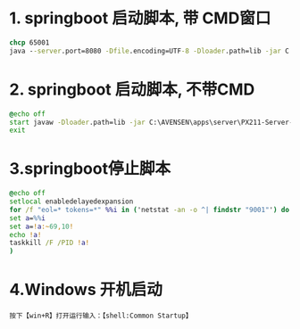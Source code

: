 # 1. springboot 启动脚本, 带 CMD窗口
```cmd
chcp 65001 
java --server.port=8080 -Dfile.encoding=UTF-8 -Dloader.path=lib -jar C:\AVENSEN\apps\server\PX211-Server-1.0.73.jar
```

# 2. springboot 启动脚本, 不带CMD
```cmd
@echo off
start javaw -Dloader.path=lib -jar C:\AVENSEN\apps\server\PX211-Server-1.0.73.jar
exit
```

# 3.springboot停止脚本
```cmd
@echo off
setlocal enabledelayedexpansion
for /f "eol=* tokens=*" %%i in ('netstat -an -o ^| findstr "9001"') do (
set a=%%i
set a=!a:~69,10!
echo !a!
taskkill /F /PID !a!
)
```

# 4.Windows 开机启动
    按下【win+R】打开运行输入：【shell:Common Startup】